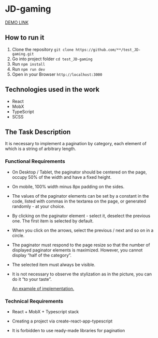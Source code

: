 # JD-gaming

[DEMO LINK](https://andreas-just.github.io/test_JD-gaming/)

## How  to run it

 1. Clone the repository `git clone https://github.com/**/test_JD-gaming.git`
 2. Go into project folder `cd test_JD-gaming`
 3. Run `npm install`
 4. Run `npm run dev` 
 5. Open in your Browser `http://localhost:3000`

## Technologies used in the work

- React
- MobX
- TypeScript
- SCSS

## The Task Description

It is necessary to implement a pagination by category, each element of which is a string of arbitrary length.

### **Functional Requirements**

- On Desktop / Tablet, the paginator should be centered on the page, occupy 50% of the width and have a fixed height.

- On mobile, 100% width minus 8px padding on the sides.

- The values ​​of the paginator elements can be set by a constant in the code, listed with commas in the textarea on the page, or generated randomly - at your choice.

- By clicking on the paginator element - select it, deselect the previous one. The first item is selected by default.

- When you click on the arrows, select the previous / next and so on in a circle.

- The paginator must respond to the page resize so that the number of displayed paginator elements is maximized. However, you cannot display “half of the category”.

- The selected item must always be visible.

- It is not necessary to observe the stylization as in the picture, you can do it “to your taste”.

    [An example of implementation.](https://www.dropbox.com/s/j59prvcaf7ldv2a/пример.mov?dl=0)

### **Technical Requirements**

- React + MobX + Typescript stack

- Creating a project via create-react-app-typescript

- It is forbidden to use ready-made libraries for pagination
